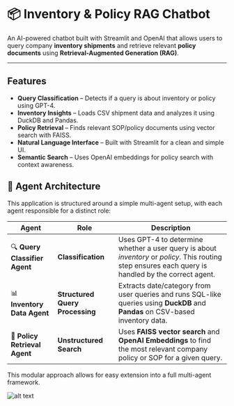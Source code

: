 # 📦 Inventory & Policy RAG Chatbot

An AI-powered chatbot built with Streamlit and OpenAI that allows users to query company **inventory shipments** and retrieve relevant **policy documents** using **Retrieval-Augmented Generation (RAG)**.

---

## Features

-  **Query Classification** – Detects if a query is about inventory or policy using GPT-4.
-  **Inventory Insights** – Loads CSV shipment data and analyzes it using DuckDB and Pandas.
-  **Policy Retrieval** – Finds relevant SOP/policy documents using vector search with FAISS.
-  **Natural Language Interface** – Built with Streamlit for a clean and simple UI.
-  **Semantic Search** – Uses OpenAI embeddings for policy search with context awareness.

## 🤖 Agent Architecture

This application is structured around a simple multi-agent setup, with each agent responsible for a distinct role:

| Agent | Role | Description |
|-------|------|-------------|
| 🔍 **Query Classifier Agent** | **Classification** | Uses GPT-4 to determine whether a user query is about _inventory_ or _policy_. This routing step ensures each query is handled by the correct agent. |
| 📊 **Inventory Data Agent** | **Structured Query Processing** | Extracts date/category from user queries and runs SQL-like queries using **DuckDB** and **Pandas** on CSV-based inventory data. |
| 📄 **Policy Retrieval Agent** | **Unstructured Search** | Uses **FAISS vector search** and **OpenAI Embeddings** to find the most relevant company policy or SOP for a given query. |

This modular approach allows for easy extension into a full multi-agent framework.

![alt text](https://ibb.co/5gZkNGzT)



